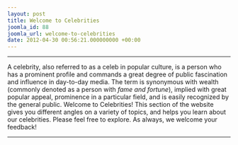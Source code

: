 ```yaml
---
layout: post
title: Welcome to Celebrities
joomla_id: 88
joomla_url: welcome-to-celebrities
date: 2012-04-30 00:56:21.000000000 +00:00
---
```

* * *
A celebrity, also referred to as a celeb in popular culture, is a person who has a prominent profile and commands a great degree of public fascination and influence in day-to-day media. The term is synonymous with wealth (commonly denoted as a person with _fame and fortune_), implied with great popular appeal, prominence in a particular field, and is easily recognized by the general public.
Welcome to Celebrities! This section of the website gives you different angles on a variety of topics, and helps you learn about our celebrities.
Please feel free to explore. As always, we welcome your feedback!
* * *
